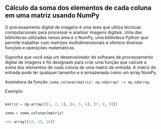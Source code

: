 ## Cálculo da soma dos elementos de cada coluna em uma matriz usando NumPy

O processamento digital de imagens é uma área que utiliza técnicas computacionais para processar e analisar imagens digitais. Uma das bibliotecas utilizadas nessa área é o NumPy, uma biblioteca Python que permite trabalhar com matrizes multidimensionais e oferece diversas funções e operações matemáticas.

Suponha que você seja um desenvolvedor de software de processamento digital de imagens e foi designado para criar uma função que calcule a soma dos elementos de cada coluna de uma matriz de entrada. A matriz de entrada pode ter qualquer tamanho e é armazenada como um array NumPy.

Assinatura da função: `soma_colunas(matriz: np.ndarray) -> np.ndarray`

Exemplo:

```python

matriz = np.array([[1, 2, 3], [4, 5, 6], [7, 8, 9]])

soma = soma_colunas(matriz)

>>> array([12, 15, 18])
```
